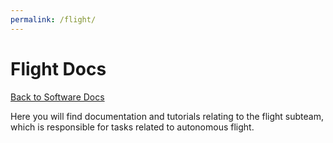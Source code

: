 ```yaml
---
permalink: /flight/
---
```


# Flight Docs

[Back to Software Docs](https://missourimrr.github.io/docs/)

Here you will find documentation and tutorials relating to the flight subteam, which is responsible for tasks related to autonomous flight.

